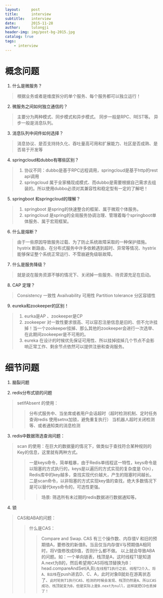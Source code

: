 ```yaml
---
layout:     post
title:      interview 
subtitle:   interview
date:       2015-11-28
author:     lulongji
header-img: img/post-bg-2015.jpg
catalog: true
tags:
    - interview
---
```


# 概念问题

1. 什么是微服务？
>  根据业务或者是维度拆分的单个服务、每个服务都可以独立运行！

2. 微服务之间如何独立通信的？
> 主要分为两种模式、同步模式和异步模式。  同步一般是RPC、REST等。  异步一般是消息队列。

3. 消息队列中间件如何选择？
> 消息协议、是否支持持久化、吞吐量高可用和扩展能力、社区是否成熟、是否易于开发等

4. springcloud和dubbo有哪些区别？
> 1. 协议不同：dubbo是基于RPC远程调用，springcloud是基于http的rest api调用
> 2. springcloud 属于全家桶现成模式、而dubbo是需要根据自己需求去组装的。所以使用dubbo必须对其兼容性和稳定型有一定的了解吧！

5. springboot 和springcloud的理解？
> 1. springboot 是spring的快速整合的框架、属于微观个体服务。
> 2. springcloud 是spring的全局服务协调治理、管理着每个springboot单体服务、属于宏观框架。

6. 什么是熔断？
> 由于一些原因导致服务过载、为了防止系统故障采取的一种保护措施。
> hystrix 断路由、在分布式服务中许多依赖遇到超时、异常等情况、hystrix能够保证整个系统正常运行、不雪崩避免级联故障。

7. 什么是服务降级？
> 就是说在服务资源不够的情况下、关闭掉一些服务、待资源充足在启动。

8. CAP 定理？
> Consistency 一致性  Availvability 可用性  Partition tolerance 分区容错性

9. eureka和zookeeper的区别！
> 1. eurka是AP 、zookeeper是CP
> 2. zookeeper 对一致性要求很高、可以容忍注册信息是旧的、但不允许挂掉！当一个zookeeper挂掉、那么其他的zookeeper会进行一次选举、在此期间zookeeper是不可用的。
> 3. eureka 在设计的时候优先保证可用性、所以挂掉挂掉几个节点不会影响正常工作、剩余节点依然可以提供注册和查询服务。




# 细节问题

1. 脑裂问题
> 

2. redis分布式锁的问题
> setIfAbsent 的使用：
>> 分布式服务中、当坐席或者用户会话超时（超时检测机制、定时任务查询redis 使用setnx加锁，避免重复执行）
>> 当机器人超时关闭检测等、或者通知类的消息检测

3. redis中数据筛选查询问题：
> scan 的使用：在巨大的数据量的情况下，做类似于查找符合某种规则的Key的信息，这里就有两种方式。
>> 一是keys命令，简单粗暴，由于Redis单线程这一特性，keys命令是以阻塞的方式执行的，keys是以遍历的方式实现的复杂度是 O(n），Redis库中的key越多，查找实现代价越大，产生的阻塞时间越长。
>> 二是scan命令，以非阻塞的方式实现key值的查找，绝大多数情况下是可以替代keys命令的，可选性更强。
>>> 场景: 筛选所有未过期的redis数据进行数据通知等。

4. 锁
> CAS和ABA的问题：
>> 什么是CAS：
>>> Compare and Swap.  CAS 有三个操作数、内存值V 和旧的预期值A，要修改的新值B。当且仅当内存值V与预期值A相同时，将V值修改成B值，否则什么都不做。
>>> 以上就会导致ABA的问题。如：一个单向链表，栈顶是A，这时线程T1是知道A.next为B的，然后希望用CAS将栈顶替换为B：head.compareAndSet(A,B);```在线程T1执行之前、线程T2介入、将A、B出栈```在push进去D、C、A，此时对象B就处在游离状态了、```此时轮到T1执行CAS、检测的时候会发现、栈顶仍然是A、所以CAS成功、栈顶就变为B，但是实际上是B.next为null，这样就把CD也丢掉了！```





